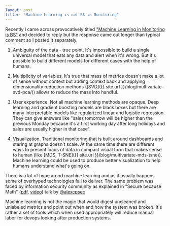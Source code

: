 ```yaml
---
layout: post
title:  "Machine Learning is not BS in Monitoring"
---
```


Recently I came across provocatively titled ["Machine Learning in Monitoring is BS"](https://medium.com/the-opsee-blog/machine-learning-in-monitoring-is-bs-134e362faee2) and decided to reply but the response came out longer than typical comment so I posted it separately.

1. Ambiguity of the data - true point. It's impossible to build a single universal model that eats any data and alert when it's wrong. But it's possible to build different models for different cases with the help of humans.

2. Multiplicity of variables. It's true that mass of metrics doesn't make a lot of sense without context but adding context back and applying dimensionality reduction methods ([SVD]({{ site.url }}/blog/multivariate-svd-pca/)) allows to reduce the mass into handful.

3. User experience. Not all machine learning methods are opaque. Deep learning and gradient boosting models are black boxes but there are many interpretable models like regularized linear and logistic regression. They can give answers like "sales tomorrow will be higher than the previous Monday because it's a first working day after long holidays and sales are usually higher in that case".

4. Visualization. Traditional monitoring that is built around dashboards and staring at graphs doesn't scale. At the same time there are different ways to present loads of data in compact visual form that makes sense to human (like [MDS, T-SNE]({{ site.url }}/blog/multivariate-mds-tsne)). Machine learning  could be used to produce better visualization to help humans understand what's going on.

There is a lot of hype arond machine learning and as it usually happens some of overhyped technologies fail to deliver. The same problem was faced by information security community as explained in "Secure because Math" ([pdf](https://www.blackhat.com/docs/us-14/materials/us-14-Pinto-Secure-Because-Math-A-Deep-Dive-On-Machine-Learning-Based-Monitoring-WP.pdf), [video](https://www.youtube.com/watch?v=TYVCVzEJhhQ)) talk by [@alexcpsec](https://twitter.com/alexcpsec) 

Machine learning is not the magic that would digest uncleaned and unlabeled metrics and point out when and how the system was broken. It's rather a set of tools which when used appropriately will reduce manual labor for devops looking after production systems.